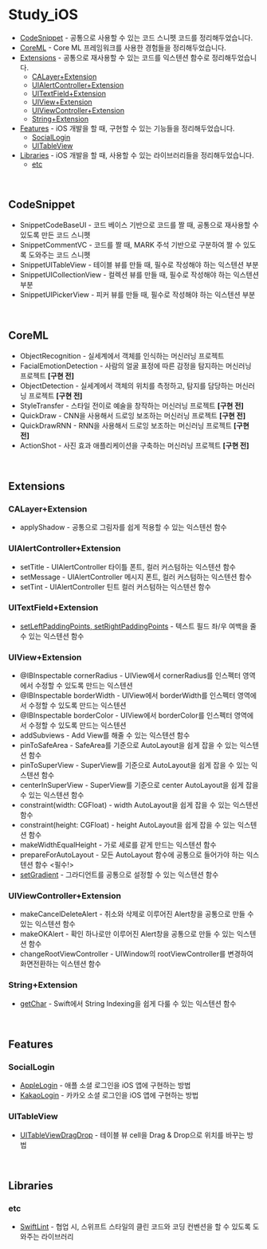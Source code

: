 # Study_iOS
- [CodeSnippet](#CodeSnippet) - 공통으로 사용할 수 있는 코드 스니펫 코드를 정리해두었습니다.
- [CoreML](#CoreML) - Core ML 프레임워크를 사용한 경험들을 정리해두었습니다.
- [Extensions](#Extensions) - 공통으로 재사용할 수 있는 코드를 익스텐션 함수로 정리해두었습니다.
  + [CALayer+Extension](#CALayer+Extension)
  + [UIAlertController+Extension](#UIAlertController+Extension)
  + [UITextField+Extension](#UITextField+Extension)
  + [UIView+Extension](#UIView+Extension)
  + [UIViewController+Extension](#UIViewController+Extension)
  + [String+Extension](#String+Extension)
- [Features](#Features) - iOS 개발을 할 때, 구현할 수 있는 기능들을 정리해두었습니다.
  + [SocialLogin](#SocialLogin)  
  + [UITableView](#UITableView)  
- [Libraries](#Libraries) - iOS 개발을 할 때, 사용할 수 있는 라이브러리들을 정리해두었습니다.
  + [etc](#etc)  

<br>

## CodeSnippet

- SnippetCodeBaseUI - 코드 베이스 기반으로 코드를 짤 때, 공통으로 재사용할 수 있도록 만든 코드 스니펫
- SnippetCommentVC - 코드를 짤 때, MARK 주석 기반으로 구분하여 짤 수 있도록 도와주는 코드 스니펫
- SnippetUITableView - 테이블 뷰를 만들 때, 필수로 작성해야 하는 익스텐션 부분
- SnippetUICollectionView - 컬렉션 뷰를 만들 때, 필수로 작성해야 하는 익스텐션 부분
- SnippetUIPickerView - 피커 뷰를 만들 때, 필수로 작성해야 하는 익스텐션 부분

<br>

## CoreML

- ObjectRecognition - 실세계에서 객체를 인식하는 머신러닝 프로젝트
- FacialEmotionDetection - 사람의 얼굴 표정에 따른 감정을 탐지하는 머신러닝 프로젝트 **[구현 전]**
- ObjectDetection - 실세계에서 객체의 위치를 측정하고, 탐지를 담당하는 머신러닝 프로젝트 **[구현 전]**
- StyleTransfer - 스타일 전이로 예술을 창작하는 머신러닝 프로젝트 **[구현 전]**
- QuickDraw - CNN을 사용해서 드로잉 보조하는 머신러닝 프로젝트 **[구현 전]**
- QuickDrawRNN - RNN을 사용해서 드로잉 보조하는 머신러닝 프로젝트 **[구현 전]**
- ActionShot - 사진 효과 애플리케이션을 구축하는 머신러닝 프로젝트 **[구현 전]**

<br>

## Extensions

### CALayer+Extension

- applyShadow - 공통으로 그림자를 쉽게 적용할 수 있는 익스텐션 함수

### UIAlertController+Extension

- setTitle - UIAlertController 타이틀 폰트, 컬러 커스텀하는 익스텐션 함수
- setMessage - UIAlertController 메시지 폰트, 컬러 커스텀하는 익스텐션 함수
- setTint - UIAlertController 틴트 컬러 커스텀하는 익스텐션 함수

### UITextField+Extension

- [setLeftPaddingPoints, setRightPaddingPoints](https://elegant-syrup-933.notion.site/a1ade43858bf4f61863804e5d0064fde) - 텍스트 필드 좌/우 여백을 줄 수 있는 익스텐션 함수

### UIView+Extension

- @IBInspectable cornerRadius - UIView에서 cornerRadius를 인스펙터 영역에서 수정할 수 있도록 만드는 익스텐션
- @IBInspectable borderWidth - UIView에서 borderWidth를 인스펙터 영역에서 수정할 수 있도록 만드는 익스텐션
- @IBInspectable borderColor - UIView에서 borderColor를 인스펙터 영역에서 수정할 수 있도록 만드는 익스텐션
- addSubviews - Add View를 해줄 수 있는 익스텐션 함수
- pinToSafeArea - SafeArea를 기준으로 AutoLayout을 쉽게 잡을 수 있는 익스텐션 함수
- pinToSuperView - SuperView를 기준으로 AutoLayout을 쉽게 잡을 수 있는 익스텐션 함수
- centerInSuperView - SuperView를 기준으로 center AutoLayout을 쉽게 잡을 수 있는 익스텐션 함수
- constraint(width: CGFloat) - width AutoLayout을 쉽게 잡을 수 있는 익스텐션 함수
- constraint(height: CGFloat) - height AutoLayout을 쉽게 잡을 수 있는 익스텐션 함수
- makeWidthEqualHeight - 가로 세로를 같게 만드는 익스텐션 함수
- prepareForAutoLayout - 모든 AutoLayout 함수에 공통으로 들어가야 하는 익스텐션 함수 <필수!>
- [setGradient](https://elegant-syrup-933.notion.site/UIView-setGradient-4795e62883fd4a3882848893b969b407) - 그라디언트를 공통으로 설정할 수 있는 익스텐션 함수

### UIViewController+Extension

- makeCancelDeleteAlert - 취소와 삭제로 이루어진 Alert창을 공통으로 만들 수 있는 익스텐션 함수
- makeOKAlert - 확인 하나로만 이루어진 Alert창을 공통으로 만들 수 있는 익스텐션 함수
- changeRootViewController - UIWindow의 rootViewController를 변경하여 화면전환하는 익스텐션 함수

### String+Extension

- [getChar](https://www.notion.so/String-9f8da3004d11409d957e99c89c8fae8b#d49a3446a0994d56a28b4dff987dd5e9) - Swift에서 String Indexing을 쉽게 다룰 수 있는 익스텐션 함수 

<br>

## Features

### SocialLogin

- [AppleLogin](https://mini-min-dev.tistory.com/94) - 애플 소셜 로그인을 iOS 앱에 구현하는 방법
- [KakaoLogin](https://mini-min-dev.tistory.com/38) - 카카오 소셜 로그인을 iOS 앱에 구현하는 방법

### UITableView

- [UITableViewDragDrop](https://mini-min-dev.tistory.com/61) - 테이블 뷰 cell을 Drag & Drop으로 위치를 바꾸는 방법

<br>

## Libraries

### etc

- [SwiftLint](https://mini-min-dev.tistory.com/47) - 협업 시, 스위프트 스타일의 클린 코드와 코딩 컨벤션을 할 수 있도록 도와주는 라이브러리

